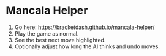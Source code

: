 # Mancala Helper

1. Go here: https://bracketdash.github.io/mancala-helper/
2. Play the game as normal.
3. See the best next move highlighted.
4. Optionally adjust how long the AI thinks and undo moves.
